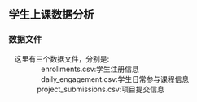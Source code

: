 ## 学生上课数据分析
### 数据文件
    这里有三个数据文件，分别是:</br>  
　　　　enrollments.csv:学生注册信息</br>  
　　　　daily_engagement.csv:学生日常参与课程信息  
　　　　project_submissions.csv:项目提交信息

